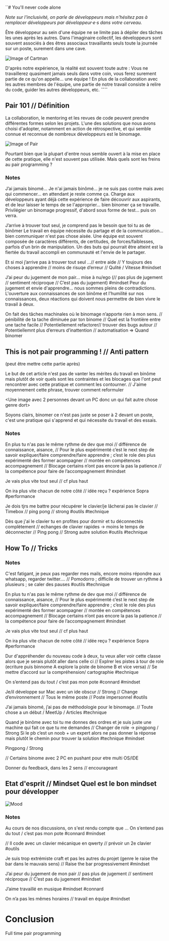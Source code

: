 ``# You'll never code alone

_Note sur l'inclusivité, on parle de développeurs mais n'hésitez pas à remplacer développeurs par développeur·e·s dans votre cerveau._

<!-- https://media.giphy.com/media/3o6UBbsOZ3co6fJHLG/giphy.gif -->

Être développeur au sein d'une équipe ne se limite pas à dépiler des tâches les unes après les autres. 
Dans l'imaginaire collectif, les développeurs sont souvent associés à des êtres associaux travaillants seuls toute la journée sur un poste, surement dans une cave.

![Image of Cartman](https://i.ytimg.com/vi/2aDgH-_G4h0/maxresdefault.jpg)
<!-- _une des 2 images au choix_ https://i.ytimg.com/vi/2aDgH-_G4h0/maxresdefault.jpg -->
<!-- http://comedycentral.mtvnimages.com/images/shows/south-park/clip-thumbnails/season-10/1008/south-park-s10e08c05-the-slaughter-16x9.jpg -->
<!-- https://i.ytimg.com/vi/2aDgH-_G4h0/maxresdefault.jpg -->

D'après notre expérience, la réalité est souvent toute autre : Vous ne travaillerez quasiment jamais seuls dans votre coin, vous ferez surement partie de ce qu'on appelle... une équipe !
En plus de la collaboration avec les autres membres de l'équipe, une partie de notre travail consiste à relire du code, guider les autres développeurs, etc.
**_````_**
## Pair 101 // Définition

La collaboration, le mentoring et les revues de code peuvent prendre différentes formes selon les projets. L'une des solutions que nous avons choisi d'adopter, notamment en action de rétrospective, et qui semble connue et reconnue de nombreux développeurs est le binomage.

![Image of Pair](https://developer.atlassian.com/blog/2015/05/try-pair-programming/images/the-noob.jpg)

Pourtant bien que la plupart d'entre nous semble ouvert à la mise en place de cette pratique, elle n'est souvent pas utilisée. Mais quels sont les freins au pair programming ?

### Notes
J’ai jamais binomé...
Je n'ai jamais binômé... je ne suis pas contre mais avec qui commencer... en attendant je reste comme ça. 
Charge aux développeurs ayant déjà cette expérience de faire découvrir aux aspirants, et de leur laisser le temps 
de se l'approprier... bien binomer ça se travaille. Privilégier un binomage progressif, d'abord sous forme de test... puis on verra.

J’arrive à trouver tout seul, je comprend pas le besoin que toi tu as de binômer 
Le travail en équipe nécessite du partage et de la communication... bien communiquer n'est pas chose aisée. Une équipe
est souvent composée de caractères différents, de certitudes, de forces/faiblesses, parfois d'un brin de manipulation.
Un des buts qui pourrait être atteint est la fiertée du travail accompli en communauté et l'envie de le partager.

Et si moi j’arrive pas à trouver tout seul ...// entre aide // Y toujours des choses à
apprendre // moins de risuqe d’erreur // Qulité / Vitesse #mindset

J’ai peur du jugement de mon pair... mise à nu/ego (// pas plus de jugement // sentiment réciproque // C’est pas du jugement) #mindset
Peur du jugement et envie d'apprendre... nous sommes pleins de contradictions. L'ouverture aux connaissances de son 
binôme et l'humilité sur nos connaissances, deux réactions qui doivent nous permettre de bien vivre le travail à deux. 

On fait des tâches machinales où le binomage n’apporte rien à mon sens. // pénibilité de ta
tache diminuée par ton binome // Quel est la frontière entre une tache facile //
Potentiellement refactorer// trouver des bugs autour // Potentiellemnt plus d’erreurs
d’inattention // automatisation 
=> Quand binomer


## This is not pair programming ! // Anti pattern
(peut être mettre cette partie après)

Le but de cet article n'est pas de vanter les mérites du travail en binôme mais plutôt de voir quels sont les contraintes et les blocages que l'ont peut rencontrer avec cette pratique et comment les contourner. // J'aime moyennement cette phrase, trouver comment reformuler

<Une image avec 2 personnes devant un PC donc un qui fait autre chose genre dort>

Soyons clairs, binomer ce n'est pas juste se poser à 2 devant un poste, c'est une pratique qui s'apprend et qui nécessite du travail et des essais.

### Notes
En plus tu n'as pas le même rythme de dev que moi // différence de connaissance, aisance,
// Pour le plus expérimenté c’est le next step de savoir expliquer/faire comprendre/faire
apprendre ; c’est le role des plus expérimenté des former acompagner // montée en
compétences accompagnement
// Blocage certains n’ont pas encore la pas la patience // la compétence pour faire de
l’accompagnement #mindset

Je vais plus vite tout seul // cf plus haut

On ira plus vite chacun de notre côté // idée reçu ? expérience Sopra #performance


Je dois tjrs me battre pour récupérer le clavier/je lâcherai pas le clavier // Timebox // ping
pong // strong #outils #technique

Dès que j'ai le clavier tu en profites pour dormir et tu déconnectés complètement // echanges
de clavier rapides -> moins le temps de déconnecter // Ping pong // Strong autre solution
#outils #technique

## How To // Tricks

### Notes

C'est fatigant, je peux pas regarder mes mails, encore moins répondre aux whatsapp,
regarder twitter…. // Pomodorro ; difficile de trouver un rythme à plusieurs ; se caler des
pauses #outils #technique

En plus tu n'as pas le même rythme de dev que moi // différence de connaissance, aisance,
// Pour le plus expérimenté c’est le next step de savoir expliquer/faire comprendre/faire
apprendre ; c’est le role des plus expérimenté des former acompagner // montée en
compétences accompagnement
// Blocage certains n’ont pas encore la pas la patience // la compétence pour faire de
l’accompagnement #mindset

Je vais plus vite tout seul // cf plus haut

On ira plus vite chacun de notre côté // idée reçu ? expérience Sopra #performance

Dur d'appréhender du nouveau code à deux, tu veux aller voir cette classe alors que je
serais plutôt aller dans celle ci // Explrer les pistes à tour de role (ecriture puis binnome A
explore la piste de binome B et vice versa) // Se mettre d’accord sur la compréhension/
cartographie #technique

On s’entend pas du tout / c’est pas mon pote #connard #mindset

Je/il développe sur Mac avec un ide obscur // Strong // Change d’environnement // Tous le
même poste // Poste impersonnel #outils

J’ai jamais binomé, j’ai pas de méthodologie pour le binomage. // Toute chose a un début /
MeetUp / Articles #technique

Quand je binôme avec toi tu me donnes des ordres et je suis juste une machine qui fait ce
que tu me demandes // Changer de role -> pingpong / Strong
Si le pb c’est un noob + un expert alors ne pas donner la réponse mais plutôt le chemin pour
trouver la solution #technique #mindset

Pingpong / Strong

// Certains binome avec 2 PC en pushant pour etre multi OS/IDE

Donner du feedback, dans les 2 sens // encourageant

## Etat d'esprit // Mindset Quel est le bon mindset pour développer

![Mood](https://memegenerator.net/img/instances/500x/81131975/of-course-id-love-to-work-with-you-but-im-not-in-the-mood.jpg)

### Notes
Au cours de nos discussions, on s'est rendu compte que ...
On s’entend pas du tout / c’est pas mon pote #connard #mindset

// Il code avec un clavier mécanique en qwerty // prévoir un 2e clavier #outils

Je suis trop extrémiste craft et pas les autres du projet (genre le raise the bar dans le
mauvais sens) // Raise the bar progressivement #mindset

J’ai peur du jugement de mon pair // pas plus de jugement // sentiment réciproque // C’est
pas du jugement #mindset

J’aime travaillé en musique #mindset #connard

On n’a pas les mêmes horaires // travail en équipe #mindset

# Conclusion
Full time pair programming
